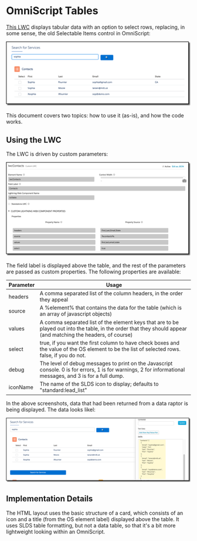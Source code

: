# OmniScript Tables

[This LWC](osTable) displays tabular data with an option to select rows, replacing, in some sense, the old Selectable Items control in OmniScript:

![ostable01](../images/ostable01.png)

This document covers two topics: how to use it (as-is), and how the code works.

## Using the LWC

The LWC is driven by custom parameters:

![ostable02](../images/ostable02.png)

The field label is displayed above the table, and the rest of the parameters are passed as custom properties.  The following properties are available:

| Parameter | Usage                                                        |
| --------- | ------------------------------------------------------------ |
| headers   | A comma separated list of the column headers, in the order they appeal |
| source    | A %element% that contains the data for the table (which is an array of javascript objects) |
| values    | A comma separated list of the element keys that are to be played out into the table, in the order that they should appear (and matching the headers, of course) |
| select    | true, if you want the first column to have check boxes and the value of the OS element to be the list of selected rows.  false, if you do not. |
| debug     | The level of debug messages to print on the Javascript console. 0 is for errors, 1 is for warnings, 2 for informational messages, and 3 is for a full dump. |
| iconName  | The name of the SLDS icon to display; defaults to "standard:lead_list" |

In the above screenshots, data that had been returned from a data raptor is being displayed.  The data looks likel:

![ostable03](../images/ostable03.png)



## Implementation Details

The HTML layout uses the basic structure of a card, which consists of an icon and a title (from the OS element label) displayed above the table.  It uses SLDS table formatting, but not a data table, so that it's a bit more lightweight looking within an OmniScript.


